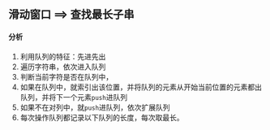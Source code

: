 ## 滑动窗口 ==>  查找最长子串

#### 分析
1. 利用队列的特征：先进先出
2. 遍历字符串，依次进入队列
3. 判断当前字符是否在队列中，
  1. 如果在队列中，就索引出该位置，并将队列的元素从开始当前位置的元素都出队列，并将下一个元素`push`进队列
  2. 如果不在对列中，就`push`进队列，依次扩展队列
4. 每次操作队列都记录以下队列的长度，每次取最长。
  
  
